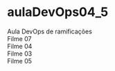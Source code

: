 # aulaDevOps04_5
Aula DevOps de ramificações<br>
Filme 07<br>
Filme 04<br>
Filme 03<br>
Filme 05<br>
